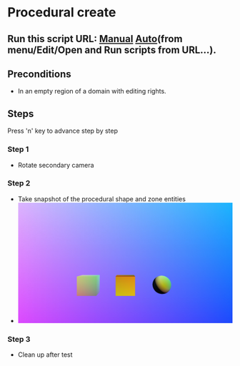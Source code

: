 # Procedural create
## Run this script URL: [Manual](https://raw.githubusercontent.com/highfidelity/hifi_tests/master/tests/content/entity/procedural/test.js)   [Auto](https://raw.githubusercontent.com/highfidelity/hifi_tests/master/tests/content/entity/procedural/testAuto.js)(from menu/Edit/Open and Run scripts from URL...).

## Preconditions
- In an empty region of a domain with editing rights.

## Steps
Press 'n' key to advance step by step

### Step 1
- Rotate secondary camera
### Step 2
- Take snapshot of the procedural shape and zone entities
- ![](./ExpectedImage_00000.png)
### Step 3
- Clean up after test
